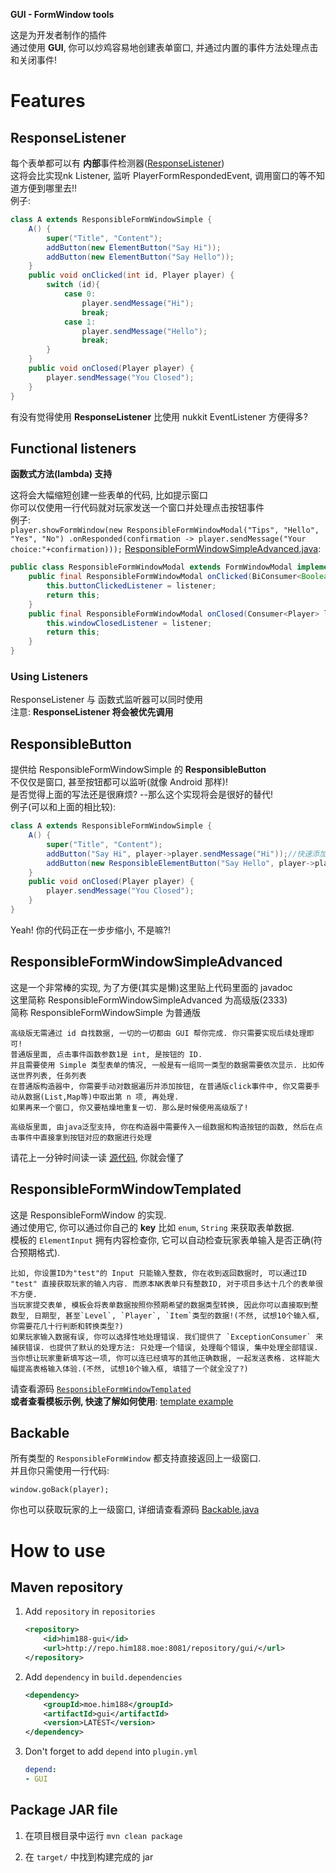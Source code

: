 **GUI - FormWindow tools**

这是为开发者制作的插件  
通过使用 **GUI**, 你可以炒鸡容易地创建表单窗口, 并通过内置的事件方法处理点击和关闭事件!

# Features



## ResponseListener

  每个表单都可以有 **内部**事件检测器([ResponseListener](https://github.com/Him188/GUI/blob/master/src/main/java/moe/him188/gui/window/listener/response/ResponseListener.java))  
  这将会比实现nk Listener, 监听 PlayerFormRespondedEvent, 调用窗口的等不知道方便到哪里去!!  
  例子:
  ```java
  class A extends ResponsibleFormWindowSimple {
      A() {
          super("Title", "Content");
          addButton(new ElementButton("Say Hi"));
          addButton(new ElementButton("Say Hello"));
      }
      public void onClicked(int id, Player player) {
          switch (id){
              case 0:
                  player.sendMessage("Hi");
                  break;
              case 1:
                  player.sendMessage("Hello");
                  break;
          }
      }
      public void onClosed(Player player) {
          player.sendMessage("You Closed");
      }
  }
  ```

  有没有觉得使用 **ResponseListener** 比使用 nukkit EventListener 方便得多?

## Functional listeners

  **函数式方法(lambda) 支持**

  这将会大幅缩短创建一些表单的代码, 比如提示窗口  
  你可以仅使用一行代码就对玩家发送一个窗口并处理点击按钮事件  
  例子:  
  `
  player.showFormWindow(new ResponsibleFormWindowModal("Tips", "Hello", "Yes", "No")
.onResponded(confirmation -> player.sendMessage("Your choice:"+confirmation)));
  `
  [ResponsibleFormWindowSimpleAdvanced.java](src/main/java/moe/him188/gui/window/ResponsibleFormWindowSimpleAdvanced.java):
  ```java
  public class ResponsibleFormWindowModal extends FormWindowModal implements Backable, ResponseListenerModal {
      public final ResponsibleFormWindowModal onClicked(BiConsumer<Boolean, Player> listener) {
          this.buttonClickedListener = listener;
          return this;
      }
      public final ResponsibleFormWindowModal onClosed(Consumer<Player> listener) {
          this.windowClosedListener = listener;
          return this;
      }
  }
  ```
### Using Listeners
  ResponseListener 与 函数式监听器可以同时使用  
  注意: **ResponseListener 将会被优先调用**

## ResponsibleButton
  提供给 ResponsibleFormWindowSimple 的 **ResponsibleButton**  
  不仅仅是窗口, 甚至按钮都可以监听(就像 Android 那样)!  
  是否觉得上面的写法还是很麻烦? --那么这个实现将会是很好的替代!  
  例子(可以和上面的相比较):
  ```java
  class A extends ResponsibleFormWindowSimple {
      A() {
          super("Title", "Content");
          addButton("Say Hi", player->player.sendMessage("Hi"));//快速添加
          addButton(new ResponsibleElementButton("Say Hello", player->player.sendMessage("Hello")));//通常添加
      }
      public void onClosed(Player player) {
          player.sendMessage("You Closed");
      }
  }
  ```
  Yeah! 你的代码正在一步步缩小, 不是嘛?!

## ResponsibleFormWindowSimpleAdvanced
  这是一个非常棒的实现, 为了方便(其实是懒)这里贴上代码里面的 javadoc  
  这里简称 ResponsibleFormWindowSimpleAdvanced 为高级版(2333)  
  简称 ResponsibleFormWindowSimple 为普通版
  ```text
  高级版无需通过 id 自找数据, 一切的一切都由 GUI 帮你完成. 你只需要实现后续处理即可!
  普通版里面, 点击事件函数参数1是 int, 是按钮的 ID.
  并且需要使用 Simple 类型表单的情况, 一般是有一组同一类型的数据需要依次显示. 比如传送世界列表, 任务列表
  在普通版构造器中, 你需要手动对数据遍历并添加按钮, 在普通版click事件中, 你又需要手动从数据(List,Map等)中取出第 n 项, 再处理.
  如果再来一个窗口, 你又要枯燥地重复一切. 那么是时候使用高级版了!

  高级版里面, 由java泛型支持, 你在构造器中需要传入一组数据和构造按钮的函数, 然后在点击事件中直接拿到按钮对应的数据进行处理
  ```
  请花上一分钟时间读一读 [源代码](src/main/java/moe/him188/gui/window/ResponsibleFormWindowSimpleAdvanced.java), 你就会懂了

## ResponsibleFormWindowTemplated
  这是 ResponsibleFormWindow 的实现.  
  通过使用它, 你可以通过你自己的 **key** 比如 `enum`, `String` 来获取表单数据.  
  模板的 `ElementInput` 拥有内容检查你, 它可以自动检查玩家表单输入是否正确(符合预期格式).
  ```text
  比如, 你设置ID为"test"的 Input 只能输入整数, 你在收到返回数据时, 可以通过ID "test" 直接获取玩家的输入内容. 而原本NK表单只有整数ID, 对于项目多达十几个的表单很不方便.
  当玩家提交表单, 模板会将表单数据按照你预期希望的数据类型转换, 因此你可以直接取到整数型, 日期型, 甚至`Level`, `Player`, `Item`类型的数据!(不然, 试想10个输入框, 你需要花几十行判断和转换类型?)
  如果玩家输入数据有误, 你可以选择性地处理错误. 我们提供了 `ExceptionConsumer` 来捕获错误. 也提供了默认的处理方法: 只处理一个错误, 处理每个错误, 集中处理全部错误.
  当你想让玩家重新填写这一项, 你可以连已经填写的其他正确数据, 一起发送表格. 这样能大幅提高表格输入体验.(不然, 试想10个输入框, 填错了一个就全没了?)
  ```
  请查看源码 [`ResponsibleFormWindowTemplated`](https://github.com/Him188/GUI/blob/master/src/main/java/moe/him188/gui/window/ResponsibleFormWindowTemplated.java)  
  **或者查看模板示例, 快速了解如何使用**: [template example](https://github.com/Him188/GUI/blob/master/TemplateExample.md)

## Backable
  所有类型的 `ResponsibleFormWindow` 都支持直接返回上一级窗口.  
  并且你只需使用一行代码:
  ```
  window.goBack(player);
  ```
  你也可以获取玩家的上一级窗口, 详细请查看源码 [Backable.java](https://github.com/Him188/GUI/blob/master/src/main/java/moe/him188/gui/utils/Backable.java)

# How to use
## Maven repository

1. Add `repository` in `repositories`
    ```xml
    <repository>
        <id>him188-gui</id>
        <url>http://repo.him188.moe:8081/repository/gui/</url>
    </repository>
    ```
2. Add `dependency` in `build.dependencies`
    ```xml
    <dependency>
        <groupId>moe.him188</groupId>
        <artifactId>gui</artifactId>
        <version>LATEST</version>
    </dependency>
    ```
3. Don't forget to add `depend` into `plugin.yml`
    ```yaml
    depend:
    - GUI
    ```

## Package JAR file

1. 在项目根目录中运行 `mvn clean package`

2. 在 `target/` 中找到构建完成的 jar
